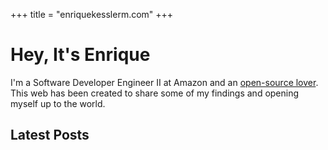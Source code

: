 +++
title = "enriquekesslerm.com"
+++
# Hey, It's Enrique

I'm a Software Developer Engineer II at Amazon and an [open-source lover](https://github.com/Qkessler). This web has been created to share some of my findings and opening myself up to the world.

## Latest Posts
